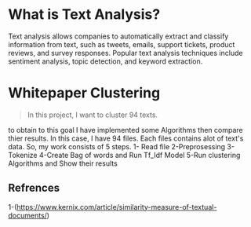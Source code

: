 # What is Text Analysis?
Text analysis allows companies to automatically extract and classify information from text, such as tweets, emails, support tickets, product reviews, and survey responses. Popular text analysis techniques include sentiment analysis, topic detection, and keyword extraction.

# Whitepaper Clustering

> In this project, I want to cluster 94 texts.

to obtain to this goal I have implemented some Algorithms then compare thier results.
In this case, I have 94 files. Each files contains alot of text's data. So, my work consists of 5 steps.
1- Read file
2-Preprosessing
3-Tokenize
4-Create Bag of words and Run Tf_Idf Model
5-Run clustering Algorithms and Show their results 


## Refrences

1-(https://www.kernix.com/article/similarity-measure-of-textual-documents/)
